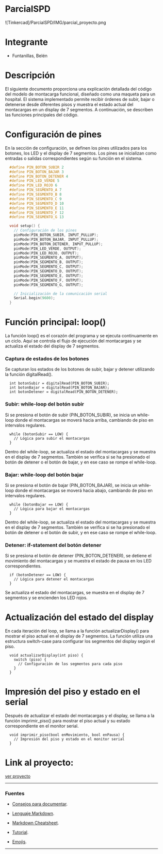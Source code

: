 # ParcialSPD
![Tinkercad]/ParcialSPD/IMG/parcial_proyecto.png

# Integrante
- Funtanillas, Belén 

# Descripción
El siguiente documento proporciona una explicación detallada del código del modelo de montacarga funcional, diseñado como una maqueta 
para un hospital. El sistema implementado permite recibir órdenes de subir, bajar o detenerse desde diferentes pisos y muestra el estado 
actual del montacargas en un display de 7 segmentos. A continuación, se describen las funciones principales del código.

# Configuración de pines
En la sección de configuración, se definen los pines utilizados para los botones, los LED y el display de 7 segmentos. Los pines se 
inicializan como entradas o salidas correspondientes según su función en el sistema. 

~~~ C++ (lenguaje en el que esta escrito)
  #define PIN_BOTON_SUBIR 2
  #define PIN_BOTON_BAJAR 3
  #define PIN_BOTON_DETENER 4
  #define PIN_LED_VERDE 5
  #define PIN_LED_ROJO 6
  #define PIN_SEGMENTO_A 7
  #define PIN_SEGMENTO_B 8
  #define PIN_SEGMENTO_C 9
  #define PIN_SEGMENTO_D 10
  #define PIN_SEGMENTO_E 11
  #define PIN_SEGMENTO_F 12
  #define PIN_SEGMENTO_G 13

  void setup() {
    // Configuración de los pines
    pinMode(PIN_BOTON_SUBIR, INPUT_PULLUP);
    pinMode(PIN_BOTON_BAJAR, INPUT_PULLUP);
    pinMode(PIN_BOTON_DETENER, INPUT_PULLUP);
    pinMode(PIN_LED_VERDE, OUTPUT);
    pinMode(PIN_LED_ROJO, OUTPUT);
    pinMode(PIN_SEGMENTO_A, OUTPUT);
    pinMode(PIN_SEGMENTO_B, OUTPUT);
    pinMode(PIN_SEGMENTO_C, OUTPUT);
    pinMode(PIN_SEGMENTO_D, OUTPUT);
    pinMode(PIN_SEGMENTO_E, OUTPUT);
    pinMode(PIN_SEGMENTO_F, OUTPUT);
    pinMode(PIN_SEGMENTO_G, OUTPUT);

    // Inicialización de la comunicación serial
    Serial.begin(9600);
  }
~~~
  
# Función principal: loop()
La función loop() es el corazón del programa y se ejecuta continuamente en un ciclo. Aquí se controla el flujo de ejecución del 
montacargas y se actualiza el estado del display de 7 segmentos.

### Captura de estados de los botones
Se capturan los estados de los botones de subir, bajar y detener utilizando la función digitalRead().
~~~
  int botonSubir = digitalRead(PIN_BOTON_SUBIR);
  int botonBajar = digitalRead(PIN_BOTON_BAJAR);
  int botonDetener = digitalRead(PIN_BOTON_DETENER);
~~~
### Subir: while-loop del botón subir
Si se presiona el botón de subir (PIN_BOTON_SUBIR), se inicia un while-loop donde el montacargas se moverá hacia arriba, cambiando de 
piso en intervalos regulares.
~~~
  while (botonSubir == LOW) {
    // Lógica para subir el montacargas
  }
~~~
Dentro del while-loop, se actualiza el estado del montacargas y se muestra en el display de 7 segmentos. También se verifica si se ha presionado el botón de detener o el botón de bajar, y en ese caso se rompe el while-loop.

### Bajar: while-loop del botón bajar
Si se presiona el botón de bajar (PIN_BOTON_BAJAR), se inicia un while-loop donde el montacargas se moverá hacia abajo, 
cambiando de piso en intervalos regulares.
~~~
  while (botonBajar == LOW) {
    // Lógica para bajar el montacargas
  }
~~~
Dentro del while-loop, se actualiza el estado del montacargas y se muestra en el display de 7 segmentos. También se verifica si se ha presionado el botón de detener o el botón de subir, y en ese caso se rompe el while-loop.

### Detener: if-statement del botón detener
Si se presiona el botón de detener (PIN_BOTON_DETENER), se detiene el movimiento del montacargas y se muestra el estado de pausa 
en los LED correspondientes.
~~~
  if (botonDetener == LOW) {
    // Lógica para detener el montacargas
  }
~~~
Se actualiza el estado del montacargas, se muestra en el display de 7 segmentos y se encienden los LED rojos.

# Actualización del estado del display
En cada iteración del loop, se llama a la función actualizarDisplay() para mostrar el piso actual en el display de 7 segmentos. 
La función utiliza una estructura switch-case para configurar los segmentos del display según el piso.
~~~
  void actualizarDisplay(int piso) {
    switch (piso) {
      // Configuración de los segmentos para cada piso
    }
  }
~~~

# Impresión del piso y estado en el serial
Después de actualizar el estado del montacargas y el display, se llama a la función imprimir_piso() para mostrar el piso actual y 
su estado correspondiente en el monitor serial.
~~~
  void imprimir_piso(bool enMovimiento, bool enPausa) {
    // Impresión del piso y estado en el monitor serial
  }
~~~

# Link al proyecto: 
[ver proyecto](https://www.tinkercad.com/things/71gDg4oBkss-parcial-funtanillas-belen-1b/editel?sharecode=qf42aR7Akxg03_xnzuE5z2pKO5Kkm_CI5MsH8f-Go-c)

---
### Fuentes
- [Consejos para documentar](https://www.sohamkamani.com/how-to-write-good-documentation/#architecture-documentation).

- [Lenguaje Markdown](https://markdown.es/sintaxis-markdown/#linkauto).

- [Markdown Cheatsheet](https://github.com/adam-p/markdown-here/wiki/Markdown-Cheatsheet).

- [Tutorial](https://www.youtube.com/watch?v=oxaH9CFpeEE).

- [Emojis](https://gist.github.com/rxaviers/7360908).

---











  
  


